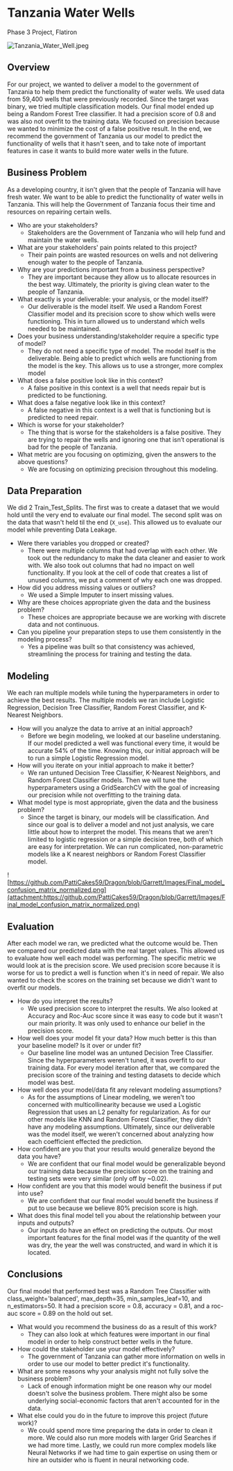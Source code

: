 # Tanzania Water Wells

Phase 3 Project, Flatiron

![Tanzania_Water_Well.jpeg](attachment:Tanzania_Water_Well.jpeg)

## Overview

For our project, we wanted to deliver a model to the government of Tanzania to help them predict the functionality of water wells. We used data from 59,400 wells that were previously recorded. Since the target was binary, we tried multiple classification models. Our final model ended up being a Random Forest Tree classifier. It had a precision score of 0.8 and was also not overfit to the training data. We focused on precision because we wanted to minimize the cost of a false positive result. In the end, we recommend the government of Tanzania us our model to predict the functionality of wells that it hasn't seen, and to take note of important features in case it wants to build more water wells in the future. 

## Business Problem

As a developing country, it isn't given that the people of Tanzania will have fresh water. We want to be able to predict the functionality of water wells in Tanzania. This will help the Government of Tanzania focus their time and resources on repairing certain wells.

- Who are your stakeholders?
    - Stakeholders are the Government of Tanzania who will help fund and maintain the water wells.
- What are your stakeholders' pain points related to this project?
    - Their pain points are wasted resources on wells and not delivering enough water to the people of Tanzania.
- Why are your predictions important from a business perspective?
    - They are important because they allow us to allocate resources in the best way. Ultimately, the priority is giving clean water to the people of Tanzania.
- What exactly is your deliverable: your analysis, or the model itself?
    - Our deliverable is the model itself. We used a Random Forest Classifier model and its precision score to show which wells were functioning. This in turn allowed us to understand which wells needed to be maintained.
- Does your business understanding/stakeholder require a specific type of model?
    - They do not need a specific type of model. The model itself is the deliverable. Being able to predict which wells are functioning from the model is the key. This allows us to use a stronger, more complex model
- What does a false positive look like in this context?
    - A false positive in this context is a well that needs repair but is predicted to be functioning.
- What does a false negative look like in this context?
    - A false negative in this context is a well that is functioning but is predicted to need repair.
- Which is worse for your stakeholder?
    - The thing that is worse for the stakeholders is a false positive. They are trying to repair the wells and ignoring one that isn’t operational is bad for the people of Tanzania.
- What metric are you focusing on optimizing, given the answers to the above questions?
    - We are focusing on optimizing precision throughout this modeling.
    
## Data Preparation

We did 2 Train_Test_Splits. The first was to create a dataset that we would hold until the very end to evaluate our final model. The second split was on the data that wasn't held til the end (`X_use`). This allowed us to evaluate our model while preventing Data Leakage. 

- Were there variables you dropped or created?
    - There were multiple columns that had overlap with each other. We took out the redundancy to make the data cleaner and easier to work with. We also took out columns that had no impact on well functionality. If you look at the cell of code that creates a list of unused columns, we put a comment of why each one was dropped. 
- How did you address missing values or outliers?
    - We used a Simple Imputer to insert missing values.
- Why are these choices appropriate given the data and the business problem?
    - These choices are appropriate because we are working with discrete data and not continuous.
- Can you pipeline your preparation steps to use them consistently in the modeling process?
    - Yes a pipeline was built so that consistency was achieved, streamlining the process for training and testing the data.
    
## Modeling

We each ran multiple models while tuning the hyperparameters in order to achieve the best results. The multiple models we ran include Logistic Regression, Decision Tree Classifier, Random Forest Classifier, and K-Nearest Neighbors.

- How will you analyze the data to arrive at an initial approach?
    - Before we begin modeling, we looked at our baseline understaning. If our model predicted a well was functional every time, it would be accurate 54% of the time. Knowing this, our initial approach will be to run a simple Logistic Regression model. 
- How will you iterate on your initial approach to make it better?
    - We ran untuned Decision Tree Classifier, K-Nearest Neighbors, and Random Forest Classifier models. Then we will tune the hyperparameters using a GridSearchCV with the goal of increasing our precision while not overfitting to the training data. 
- What model type is most appropriate, given the data and the business problem?
    - Since the target is binary, our models will be classification. And since our goal is to deliver a model and not just analysis, we care little about how to interpret the model. This means that we aren't limited to logistic regression or a simple decision tree, both of which are easy for interpretation. We can run complicated, non-parametric models like a K nearest neighbors or Random Forest Classifier model. 
    
![https://github.com/PattiCakes59/Dragon/blob/Garrett/Images/Final_model_confusion_matrix_normalized.png](attachment:https://github.com/PattiCakes59/Dragon/blob/Garrett/Images/Final_model_confusion_matrix_normalized.png)

## Evaluation 

After each model we ran, we predicted what the outcome would be. Then we compared our predicted data with the real target values. This allowed us to evaluate how well each model was performing. The specific metric we would look at is the precision score. We used precision score because it is worse for us to predict a well is function when it's in need of repair. We also wanted to check the scores on the training set because we didn't want to overfit our models.

- How do you interpret the results?
    - We used precision score to interpret the results. We also looked at Accuracy and Roc-Auc score since it was easy to code but it wasn't our main priority. It was only used to enhance our belief in the precision score.
- How well does your model fit your data? How much better is this than your baseline model? Is it over or under fit?
    - Our baseline line model was an untuned Decision Tree Classifier. Since the hyperparameters weren't tuned, it was overfit to our training data. For every model iteration after that, we compared the precision score of the training and testing datasets to decide which model was best.
- How well does your model/data fit any relevant modeling assumptions?
    - As for the assumptions of Linear modeling, we weren't too concerned with multicollinearity because we used a Logistic Regression that uses an L2 penalty for regularization. As for our other models like KNN and Random Forest Classifier, they didn't have any modeling assumptions. Ultimately, since our deliverable was the model itself, we weren't concerned about analyzing how each coefficient effected the prediction.
- How confident are you that your results would generalize beyond the data you have?
    - We are confident that our final model would be generalizable beyond our training data because the precision score on the training and testing sets were very similar (only off by ~0.02).
- How confident are you that this model would benefit the business if put into use?
    - We are confident that our final model would benefit the business if put to use because we believe 80% precision score is high.
- What does this final model tell you about the relationship between your inputs and outputs?
    - Our inputs do have an effect on predicting the outputs. Our most important features for the final model was if the quantity of the well was dry, the year the well was constructed, and ward in which it is located.
    
## Conclusions

Our final model that performed best was a Random Tree Classifier with class_weight='balanced', max_depth=35, min_samples_leaf=10, and n_estimators=50. It had a precision score = 0.8, accuracy = 0.81, and a roc-auc score = 0.89 on the hold out set. 

- What would you recommend the business do as a result of this work?
    - They can also look at which features were important in our final model in order to help construct better wells in the future. 
- How could the stakeholder use your model effectively?
    - The government of Tanzania can gather more information on wells in order to use our model to better predict it's functionality.
- What are some reasons why your analysis might not fully solve the business problem?
    - Lack of enough information might be one reason why our model doesn't solve the business problem. There might also be some underlying social-economic factors that aren't accounted for in the data. 
- What else could you do in the future to improve this project (future work)?
    - We could spend more time preparing the data in order to clean it more. We could also run more models with larger Grid Searches if we had more time. Lastly, we could run more complex models like Neural Networks if we had time to gain expertise on using them or hire an outsider who is fluent in neural networking code.
